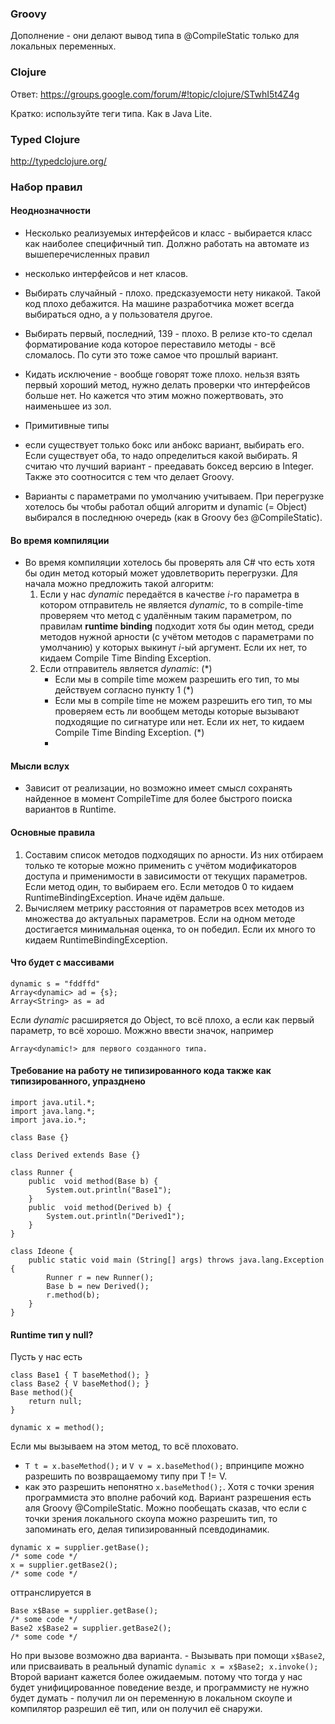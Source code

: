### Groovy

Дополнение - они делают вывод типа в @CompileStatic только для локальных переменных.

### Clojure

Ответ: https://groups.google.com/forum/#!topic/clojure/STwhI5t4Z4g

Кратко: используйте теги типа. Как в Java Lite.

### Typed Clojure

http://typedclojure.org/

### Набор правил

#### Неоднозначности

- Несколько реализуемых интерфейсов и класс - выбирается класс как наиболее специфичный тип. Должно работать на автомате из вышеперечисленных правил
- несколько интерфейсов и нет класов.
 - Выбирать случайный - плохо. предсказуемости нету никакой. Такой код плохо дебажится. На машине разработчика может всегда выбираться одно, а у пользователя другое.
 - Выбирать первый, последний, 139 - плохо. В релизе кто-то сделал форматирование кода которое переставило методы - всё сломалось. По сути это тоже самое что прошлый вариант.
 - Кидать исключение - вообще говорят тоже плохо. нельзя взять первый хороший метод, нужно делать проверки что интерфейсов больше нет. Но кажется что этим можно пожертвовать, это наименьшее из зол.


- Примитивные типы 
 - если существует только бокс или анбокс вариант, выбирать его. Если существует оба, то надо определиться какой выбирать. Я считаю что лучший вариант - преедавать боксед версию в Integer. Также это соотносится с тем что делает Groovy.
 
- Варианты с параметрами по умолчанию учитываем. При перегрузке хотелось бы чтобы работал общий алгоритм и dynamic (= Object) выбирался в последнюю очередь (как в Groovy без @CompileStatic).




#### Во время компиляции

- Во время компиляции хотелось бы проверять аля C# что есть хотя бы один метод который может удовлетворить перегрузки. Для начала можно предложить такой алгоритм:
  1. Если у нас _dynamic_ передаётся в качестве _i_-го параметра в котором отправитель не является _dynamic_, то в compile-time проверяем что метод с удалённым таким параметром, по правилам __runtime binding__ подходит хотя бы один метод, среди методов нужной арности (с учётом методов с параметрами по умолчанию) у которых выкинут _i_-ый аргумент. Если их нет, то кидаем Compile Time Binding Exception.
  2. Если отправитель является _dynamic_: (\*)
     - Если мы в compile time можем разрешить его тип, то мы действуем согласно пункту 1 (\*)
     - Если мы в compile time не можем разрешить его тип, то мы проверяем есть ли вообщем методы которые вызывают подходящие по сигнатуре или нет. Если их нет, то кидаем Compile Time Binding Exception. (\*)
     - 
#### Мысли вслух

- Зависит от реализации, но возможно имеет смысл сохранять найденное в момент CompileTime для более быстрого поиска вариантов в Runtime.

#### Основные правила

1. Составим список методов подходящих по арности. Из них отбираем только те которые можно применить с учётом модификаторов доступа и применимости в зависимости от текущих параметров. Если метод один, то выбираем его. Если методов 0 то кидаем RuntimeBindingException. Иначе идём дальше.
2. Вычисляем метрику расстояния от параметров всех методов из множества до актуальных параметров. Если на одном методе достигается минимальная оценка, то он победил. Если их много то кидаем RuntimeBindingException.

#### Что будет с массивами

```
dynamic s = "fddffd"
Array<dynamic> ad = {s};
Array<String> as = ad
```

Если _dynamic_ расширяется до Object, то всё плохо, а если как первый параметр, то всё хорошо. Можжно ввести значок, например 

```
Array<dynamic!> для первого созданного типа.
```


#### Требование на работу не типизированного кода также как типизированного, упразднено
```
import java.util.*;
import java.lang.*;
import java.io.*;

class Base {}

class Derived extends Base {}

class Runner {
	public  void method(Base b) {
		System.out.println("Base1");
	}
	public  void method(Derived b) {
		System.out.println("Derived1");
	}
}

class Ideone {
	public static void main (String[] args) throws java.lang.Exception {
		Runner r = new Runner();
		Base b = new Derived();
		r.method(b);
	}
}
```


#### Runtime тип у null?

 Пусть у нас есть
 
```
class Base1 { T baseMethod(); }
class Base2 { V baseMethod(); }
Base method(){
    return null;
}

dynamic x = method();
```

Если мы вызываем на этом метод, то всё плоховато.

- ```T t = x.baseMethod();``` и ```V v = x.baseMethod();``` впринципе можно разрешить по возвращаемому типу при T != V. 
- как это разрешить непонятно ```x.baseMethod();```. Хотя с точки зрения программиста это вполне рабочий код. Вариант разрешения есть аля Groovy @CompileStatic. Можно пообещать сказав, что если с точки зрения локального скоупа можно разрешить тип, то запоминать его, делая типизированный псевдодинамик.
```
dynamic x = supplier.getBase();
/* some code */
x = supplier.getBase2();
/* some code */
```

оттранслируется в 
``` 
Base x$Base = supplier.getBase();
/* some code */
Base2 x$Base2 = supplier.getBase2();
/* some code */
```
Но при вызове возможно два варианта.  - Вызывать при помощи `x$Base2`,  или присваивать в реальный dynamic  `dynamic x = x$Base2; x.invoke();` Второй вариант кажется более ожидаемым. потому что тогда у нас будет унифицированное поведение везде, и программисту не нужно будет думать - получил ли он переменную в локальном скоупе и компилятор разрешил её тип, или он получил её снаружи.



